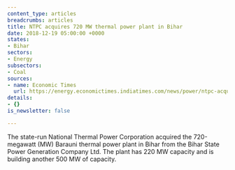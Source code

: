 ```yaml
---
content_type: articles
breadcrumbs: articles
title: NTPC acquires 720 MW thermal power plant in Bihar
date: 2018-12-19 05:00:00 +0000
states:
- Bihar
sectors:
- Energy
subsectors:
- Coal
sources:
- name: Economic Times
  url: https://energy.economictimes.indiatimes.com/news/power/ntpc-acquires-720-mw-barauni-thermal-power-plant-in-bihar/67115504
details:
- {}
is_newsletter: false

---
```

The state-run National Thermal Power Corporation acquired the 720-megawatt (MW) Barauni thermal power plant in Bihar from the Bihar State Power Generation Company Ltd. The plant has 220 MW capacity and is building another 500 MW of capacity.
